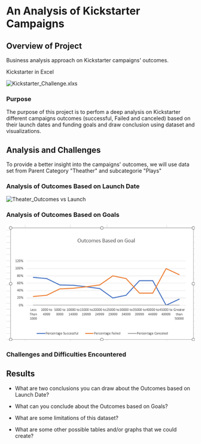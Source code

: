 # An Analysis of Kickstarter Campaigns

## Overview of Project
Business analysis approach on Kickstarter campaigns' outcomes.

Kickstarter in Excel

![Kickstarter_Challenge.xlxs](https://github.com/assaci/kickstarter-analysis/blob/main/Kickstarter_Challenge.xlxs?raw=true)

### Purpose
The purpose of this project is to perfom a deep analysis on Kickstarter different campaigns outcomes (successful, Failed and canceled) based on their launch dates and funding goals and draw conclusion using dataset and visualizations. 

## Analysis and Challenges
To provide a better insight into the campaigns' outcomes, we will use data set from Parent Category "Theather" and subcategorie "Plays" 
### Analysis of Outcomes Based on Launch Date


![Theater_Outcomes vs Launch](https://github.com/assaci/kickstarter-analysis/blob/main/Theater_Outcomes_vs_Launch.png?raw=true)






### Analysis of Outcomes Based on Goals

![Outcomes VS Goals](https://github.com/assaci/kickstarter-analysis/blob/main/Outcomes_VS_Goals.PNG?raw=true)








### Challenges and Difficulties Encountered

## Results

- What are two conclusions you can draw about the Outcomes based on Launch Date?

- What can you conclude about the Outcomes based on Goals?

- What are some limitations of this dataset?

- What are some other possible tables and/or graphs that we could create?



















